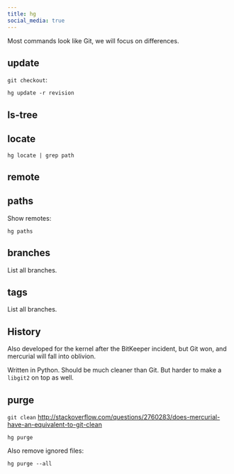 ```yaml
---
title: hg
social_media: true
---
```


Most commands look like Git, we will focus on differences.

## update

`git checkout`:

    hg update -r revision

## ls-tree

## locate

    hg locate | grep path

## remote

## paths

Show remotes:

    hg paths

## branches

List all branches.

## tags

List all branches.

## History

Also developed for the kernel after the BitKeeper incident, but Git won, and mercurial will fall into oblivion.

Written in Python. Should be much cleaner than Git. But harder to make a `libgit2` on top as well.

## purge

`git clean` <http://stackoverflow.com/questions/2760283/does-mercurial-have-an-equivalent-to-git-clean>

    hg purge

Also remove ignored files:

    hg purge --all
